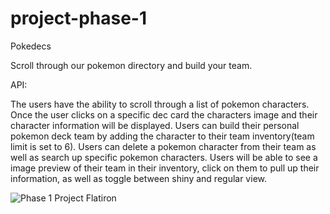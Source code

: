 # project-phase-1

Pokedecs 

Scroll through our pokemon directory and build your team. 

API: 

The users have the ability to scroll through a list of pokemon characters.
Once the user clicks on a specific dec card the characters image and their character information will be displayed.
Users can build their personal pokemon deck team by adding the character to their team inventory(team limit is set to 6).
Users can delete a pokemon character from their team as well as search up specific pokemon characters. Users will be 
able to see a image preview of their team in their inventory, click on them to pull up their information, as well as toggle 
between shiny and regular view.





![Phase 1 Project Flatiron](https://github.com/Idalisvaladez/project-phase-1/assets/139524475/414bb1a4-c1fc-4043-95e8-afc2f4722b6e)
